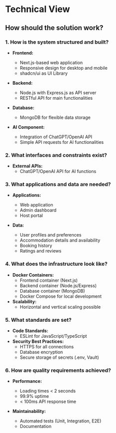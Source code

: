 # Technical View

## How should the solution work?

### 1. How is the system structured and built?
- **Frontend:**
  - Next.js-based web application
  - Responsive design for desktop and mobile
  - shadcn/ui as UI Library

- **Backend:**
  - Node.js with Express.js as API server
  - RESTful API for main functionalities

- **Database:**
  - MongoDB for flexible data storage

- **AI Component:**
  - Integration of ChatGPT/OpenAI API
  - Simple API requests for AI functionalities

### 2. What interfaces and constraints exist?
- **External APIs:**
  - ChatGPT/OpenAI API for AI functions

### 3. What applications and data are needed?
- **Applications:**
  - Web application
  - Admin dashboard
  - Host portal

- **Data:**
  - User profiles and preferences
  - Accommodation details and availability
  - Booking history
  - Ratings and reviews

### 4. What does the infrastructure look like?
- **Docker Containers:**
  - Frontend container (Next.js)
  - Backend container (Node.js/Express)
  - Database container (MongoDB)
  - Docker Compose for local development
- **Scalability:**
  - Horizontal and vertical scaling possible

### 5. What standards are set?
- **Code Standards:**
  - ESLint for JavaScript/TypeScript
- **Security Best Practices:**
  - HTTPS for all connections
  - Database encryption
  - Secure storage of secrets (.env, Vault)

### 6. How are quality requirements achieved?
- **Performance:**
  - Loading times < 2 seconds
  - 99.9% uptime
  - < 100ms API response time

- **Maintainability:**
  - Automated tests (Unit, Integration, E2E)
  - Documentation